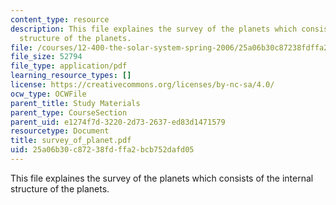 ```yaml
---
content_type: resource
description: This file explaines the survey of the planets which consists of the internal
  structure of the planets.
file: /courses/12-400-the-solar-system-spring-2006/25a06b30c87238fdffa2bcb752dafd05_survey_of_planet.pdf
file_size: 52794
file_type: application/pdf
learning_resource_types: []
license: https://creativecommons.org/licenses/by-nc-sa/4.0/
ocw_type: OCWFile
parent_title: Study Materials
parent_type: CourseSection
parent_uid: e1274f7d-3220-2d73-2637-ed83d1471579
resourcetype: Document
title: survey_of_planet.pdf
uid: 25a06b30-c872-38fd-ffa2-bcb752dafd05
---
```

This file explaines the survey of the planets which consists of the internal structure of the planets.
